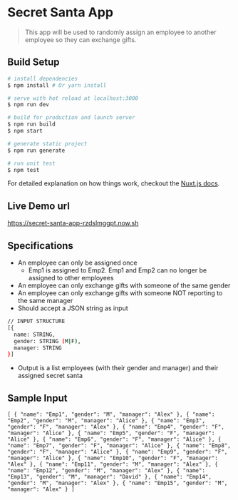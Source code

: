 # Secret Santa App

> This app will be used to randomly assign an employee to another employee so they can exchange gifts.

## Build Setup

```bash
# install dependencies
$ npm install # Or yarn install

# serve with hot reload at localhost:3000
$ npm run dev

# build for production and launch server
$ npm run build
$ npm start

# generate static project
$ npm run generate

# run unit test
$ npm test
```

For detailed explanation on how things work, checkout the [Nuxt.js docs](https://github.com/nuxt/nuxt.js).

## Live Demo url

<https://secret-santa-app-rzdslmggpt.now.sh>

## Specifications

- An employee can only be assigned once
  - Emp1 is assigned to Emp2. Emp1 and Emp2 can no longer be assigned to other employees
- An employee can only exchange gifts with someone of the same gender
- An employee can only exchange gifts with someone NOT reporting to the same manager
- Should accept a JSON string as input

```bash
// INPUT STRUCTURE
[{
  name: STRING,
  gender: STRING (M|F),
  manager: STRING
}]
```

- Output is a list employees (with their gender and manager) and their assigned secret santa

## Sample Input

```
[ { "name": "Emp1", "gender": "M", "manager": "Alex" }, { "name": "Emp2", "gender": "M", "manager": "Alice" }, { "name": "Emp3", "gender": "F", "manager": "Alex" }, { "name": "Emp4", "gender": "F", "manager": "Alice" }, { "name": "Emp5", "gender": "F", "manager": "Alice" }, { "name": "Emp6", "gender": "F", "manager": "Alice" }, { "name": "Emp7", "gender": "F", "manager": "Alice" }, { "name": "Emp8", "gender": "F", "manager": "Alice" }, { "name": "Emp9", "gender": "F", "manager": "Alice" }, { "name": "Emp10", "gender": "F", "manager": "Alex" }, { "name": "Emp11", "gender": "M", "manager": "Alex" }, { "name": "Emp12", "gender": "M", "manager": "Alex" }, { "name": "Emp13", "gender": "M", "manager": "David" }, { "name": "Emp14", "gender": "M", "manager": "Alex" }, { "name": "Emp15", "gender": "M", "manager": "Alex" } ]
```
